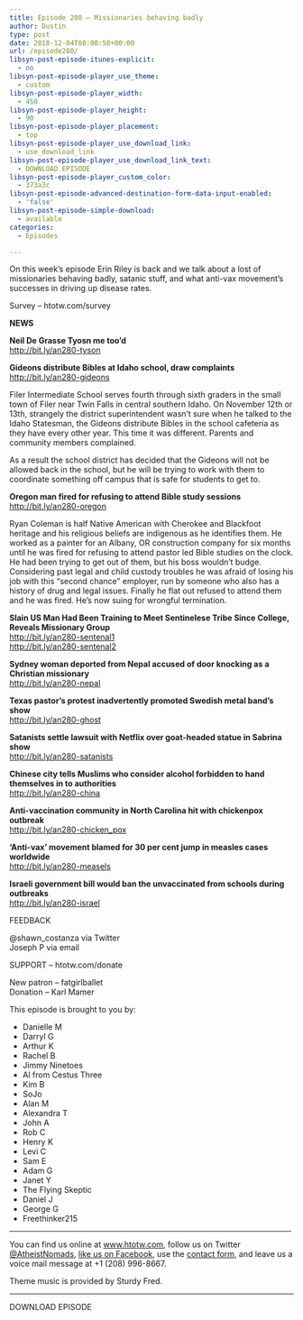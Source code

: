 ```yaml
---
title: Episode 280 – Missionaries behaving badly
author: Dustin
type: post
date: 2018-12-04T08:00:58+00:00
url: /episode280/
libsyn-post-episode-itunes-explicit:
  - no
libsyn-post-episode-player_use_theme:
  - custom
libsyn-post-episode-player_width:
  - 450
libsyn-post-episode-player_height:
  - 90
libsyn-post-episode-player_placement:
  - top
libsyn-post-episode-player_use_download_link:
  - use_download_link
libsyn-post-episode-player_use_download_link_text:
  - DOWNLOAD EPISODE
libsyn-post-episode-player_custom_color:
  - 373a3c
libsyn-post-episode-advanced-destination-form-data-input-enabled:
  - 'false'
libsyn-post-episode-simple-download:
  - available
categories:
  - Episodes

---
```

  
On this week&#8217;s episode Erin Riley is back and we talk about a lost of missionaries behaving badly, satanic stuff, and what anti-vax movement&#8217;s successes in driving up disease rates.

<!--more-->

Survey &#8211; htotw.com/survey

**NEWS**

**Neil De Grasse Tyosn me too’d**  
<a href="http://bit.ly/an280-tyson" target="_blank" rel="noopener">http://bit.ly/an280-tyson</a>

**Gideons distribute Bibles at Idaho school, draw complaints**  
<a href="http://bit.ly/an280-gideons" target="_blank" rel="noopener">http://bit.ly/an280-gideons</a>

Filer Intermediate School serves fourth through sixth graders in the small town of Filer near Twin Falls in central southern Idaho. On November 12th or 13th, strangely the district superintendent wasn’t sure when he talked to the Idaho Statesman, the Gideons distribute Bibles in the school cafeteria as they have every other year. This time it was different. Parents and community members complained.

As a result the school district has decided that the Gideons will not be allowed back in the school, but he will be trying to work with them to coordinate something off campus that is safe for students to get to.

**Oregon man fired for refusing to attend Bible study sessions**  
<a href="http://bit.ly/an280-oregon" target="_blank" rel="noopener">http://bit.ly/an280-oregon</a>

Ryan Coleman is half Native American with Cherokee and Blackfoot heritage and his religious beliefs are indigenous as he identifies them. He worked as a painter for an Albany, OR construction company for six months until he was fired for refusing to attend pastor led Bible studies on the clock. He had been trying to get out of them, but his boss wouldn’t budge. Considering past legal and child custody troubles he was afraid of losing his job with this “second chance” employer, run by someone who also has a history of drug and legal issues. Finally he flat out refused to attend them and he was fired. He’s now suing for wrongful termination.

**Slain US Man Had Been Training to Meet Sentinelese Tribe Since College, Reveals Missionary Group**  
<a href="http://bit.ly/an280-sentenal1" target="_blank" rel="noopener">http://bit.ly/an280-sentenal1</a>  
<a href="http://bit.ly/an280-sentenal2" target="_blank" rel="noopener">http://bit.ly/an280-sentenal2</a>

**Sydney woman deported from Nepal accused of door knocking as a Christian missionary**  
<a href="http://bit.ly/an280-nepal" target="_blank" rel="noopener">http://bit.ly/an280-nepal</a>

**Texas pastor&#8217;s protest inadvertently promoted Swedish metal band&#8217;s show**  
<a href="http://bit.ly/an280-ghost" target="_blank" rel="noopener">http://bit.ly/an280-ghost</a>

**Satanists settle lawsuit with Netflix over goat-headed statue in Sabrina show**  
<a href="http://bit.ly/an280-satanists" target="_blank" rel="noopener">http://bit.ly/an280-satanists</a>

**Chinese city tells Muslims who consider alcohol forbidden to hand themselves in to authorities**  
<a href="http://bit.ly/an280-china" target="_blank" rel="noopener">http://bit.ly/an280-china</a>

**Anti-vaccination community in North Carolina hit with chickenpox outbreak**  
<a href="http://bit.ly/an280-chicken_pox" target="_blank" rel="noopener">http://bit.ly/an280-chicken_pox</a>

**&#8216;Anti-vax&#8217; movement blamed for 30 per cent jump in measles cases worldwide**  
<a href="http://bit.ly/an280-measels" target="_blank" rel="noopener">http://bit.ly/an280-measels</a>

**Israeli government bill would ban the unvaccinated from schools during outbreaks**  
<a href="http://bit.ly/an280-israel" target="_blank" rel="noopener">http://bit.ly/an280-israel</a>

FEEDBACK

@shawn_costanza via Twitter  
Joseph P via email

SUPPORT &#8211; htotw.com/donate

New patron &#8211; fatgirlballet  
Donation &#8211; Karl Mamer

This episode is brought to you by:

  * Danielle M
  * Darryl G
  * Arthur K
  * Rachel B
  * Jimmy Ninetoes
  * Al from Cestus Three
  * Kim B
  * SoJo
  * Alan M
  * Alexandra T
  * John A
  * Rob C
  * Henry K
  * Levi C
  * Sam E
  * Adam G
  * Janet Y
  * The Flying Skeptic
  * Daniel J
  * George G
  * Freethinker215

<hr width="500" />

You can find us online at <a href="https://www.htotw.com/" target="_blank" rel="noopener">www.htotw.com</a>, follow us on Twitter <a href="https://htotw.com/twitter" target="_blank" rel="noopener">@AtheistNomads</a>, <a href="https://htotw.com/facebook" target="_blank" rel="noopener">like us on Facebook</a>, use the [contact form](https://htotw.com/contact), and leave us a voice mail message at +1 (208) 996-8667.

Theme music is provided by Sturdy Fred.

<hr width="”500”" />

DOWNLOAD EPISODE